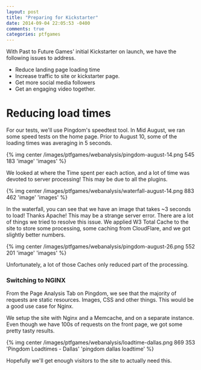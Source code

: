 ```yaml
---
layout: post
title: "Preparing for Kickstarter"
date: 2014-09-04 22:05:53 -0400
comments: true
categories: ptfgames
---
```


With Past to Future Games' initial Kickstarter on launch, we have the following issues to address.  

+ Reduce landing page loading time
+ Increase traffic to site or kickstarter page.
+ Get more social media followers
+ Get an engaging video together.

Reducing load times
===================

For our tests, we'll use Pingdom's speedtest tool. In Mid August, we ran some speed tests on the home page. Prior to August 10, some of the loading times was averaging in 5 seconds.

{% img center /images/ptfgames/webanalysis/pingdom-august-14.png 545 183 'image' 'images' %}

We looked at where the Time spent per each action, and a lot of time was devoted to server processing! This may be due to all the plugins.

{% img center /images/ptfgames/webanalysis/waterfall-august-14.png 883 462 'image' 'images' %}

In the waterfall, you can see that we have an image that takes ~3 seconds to load! Thanks Apache! This may be a strange server error. 
There are a lot of things we tried to resolve this issue. We applied W3 Total Cache to the site to store some processing, some caching from CloudFlare, and we got slightly better numbers.

{% img center /images/ptfgames/webanalysis/pingdom-august-26.png 552 201 'image' 'images' %}

Unfortunately, a lot of those Caches only reduced part of the processing. 

### Switching to NGINX

From the Page Analysis Tab on Pingdom, we see that the majority of requests are static resources. Images, CSS and other things. This would be a good use case for Nginx. 

We setup the site with Nginx and a Memcache, and on a separate instance. Even though we have 100s of requests on the front page, we got some pretty tasty results.

{% img center /images/ptfgames/webanalysis/loadtime-dallas.png 869 353 'Pingdom Loadtimes - Dallas' 'pingdom dallas loadtime' %}

Hopefully we'll get enough visitors to the site to actually need this.